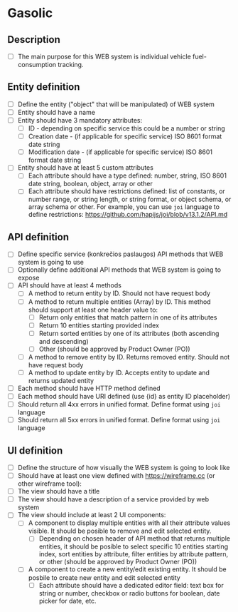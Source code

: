 # Gasolic
## Description
- [ ] The main purpose for this WEB system is individual vehicle fuel-consumption tracking.

## Entity definition
- [ ] Define the entity ("object" that will be manipulated) of WEB system
- [ ] Entity should have a name
- [ ] Entity should have 3 mandatory attributes:
    - [ ] ID - depending on specific service this could be a number or string
    - [ ] Creation date - (if applicable for specific service) ISO 8601 format date string
    - [ ] Modification date - (if applicable for specific service) ISO 8601 format date string
- [ ] Entity should have at least 5 custom attributes
    - [ ] Each attribute should have a type defined: number, string, ISO 8601 date string, boolean, object, array or other
    - [ ] Each attribute should have restrictions defined: list of constants, or number range, or string length, or string format, or object schema, or array schema or other. For example, you can use `joi` language to define restrictions: https://github.com/hapijs/joi/blob/v13.1.2/API.md

## API definition
- [ ] Define specific service (konkrečios paslaugos) API methods that WEB system is going to use
- [ ] Optionally define additional API methods that WEB system is going to expose
- [ ] API should have at least 4 methods
    - [ ] A method to return entity by ID. Should not have request body
    - [ ] A method to return multiple entities (Array) by ID. This method should support at least one header value to:
        - [ ] Return only entities that match pattern in one of its attributes
        - [ ] Return 10 entities starting provided index
        - [ ] Return sorted entities by one of its attributes (both ascending and descending)
        - [ ] Other (should be approved by Product Owner (PO))
    - [ ] A method to remove entity by ID. Returns removed entity. Should not have request body
    - [ ] A method to update entity by ID. Accepts entity to update and returns updated entity
- [ ] Each method should have HTTP method defined
- [ ] Each method should have URI defined (use {id} as entity ID placeholder)
- [ ] Should return all 4xx errors in unified format. Define format using `joi` language
- [ ] Should return all 5xx errors in unified format. Define format using `joi` language

## UI definition
- [ ] Define the structure of how visually the WEB system is going to look like
- [ ] Should have at least one view defined with https://wireframe.cc (or other wireframe tool):
- [ ] The view should have a title
- [ ] The view should have a description of a service provided by web system
- [ ] The view should include at least 2 UI components:
    - [ ] A component to display multiple entities with all their attribute values visible. It should be posible to remove and edit selected entity.
        - [ ] Depending on chosen header of API method that returns multiple entities, it should be posible to select specific 10 entities starting index, sort entities by attribute, filter entities by attribute pattern, or other (should be approved by Product Owner (PO))
    - [ ] A component to create a new entity/edit existing entity. It should be posbile to create new entity and edit selected entity
        - [ ] Each attribute should have a dedicated editor field: text box for string or number, checkbox or radio buttons for boolean, date picker for date, etc.

